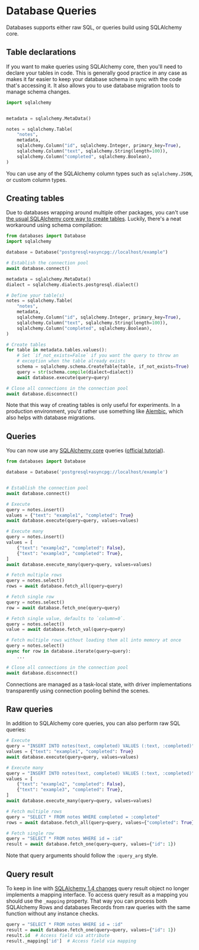 # Database Queries

Databases supports either raw SQL, or queries build using SQLAlchemy core.

## Table declarations

If you want to make queries using SQLAlchemy core, then you'll need to declare
your tables in code. This is generally good practice in any case as makes it
far easier to keep your database schema in sync with the code that's accessing
it. It also allows you to use database migration tools to manage schema changes.

```python
import sqlalchemy


metadata = sqlalchemy.MetaData()

notes = sqlalchemy.Table(
    "notes",
    metadata,
    sqlalchemy.Column("id", sqlalchemy.Integer, primary_key=True),
    sqlalchemy.Column("text", sqlalchemy.String(length=100)),
    sqlalchemy.Column("completed", sqlalchemy.Boolean),
)
```

You can use any of the SQLAlchemy column types such as `sqlalchemy.JSON`, or
custom column types.

## Creating tables

Due to databases wrapping around multiple other packages, you can't use [the usual SQLAlchemy core way to create tables](https://docs.sqlalchemy.org/en/20/core/metadata.html#sqlalchemy.schema.MetaData.create_all). Luckily, there's a neat workaround using schema compilation:

```python
from databases import Database
import sqlalchemy

database = Database("postgresql+asyncpg://localhost/example")

# Establish the connection pool
await database.connect()

metadata = sqlalchemy.MetaData()
dialect = sqlalchemy.dialects.postgresql.dialect()

# Define your table(s)
notes = sqlalchemy.Table(
    "notes",
    metadata,
    sqlalchemy.Column("id", sqlalchemy.Integer, primary_key=True),
    sqlalchemy.Column("text", sqlalchemy.String(length=100)),
    sqlalchemy.Column("completed", sqlalchemy.Boolean),
)

# Create tables
for table in metadata.tables.values():
    # Set `if_not_exists=False` if you want the query to throw an
    # exception when the table already exists
    schema = sqlalchemy.schema.CreateTable(table, if_not_exists=True)
    query = str(schema.compile(dialect=dialect))
    await database.execute(query=query)

# Close all connections in the connection pool
await database.disconnect()
```

Note that this way of creating tables is only useful for experiments. In a production environment, you'd rather use something like [Alembic](https://alembic.sqlalchemy.org/en/latest/), which also helps with database migrations.

## Queries

You can now use any [SQLAlchemy core][sqlalchemy-core] queries ([official tutorial][sqlalchemy-core-tutorial]).

```python
from databases import Database

database = Database('postgresql+asyncpg://localhost/example')


# Establish the connection pool
await database.connect()

# Execute
query = notes.insert()
values = {"text": "example1", "completed": True}
await database.execute(query=query, values=values)

# Execute many
query = notes.insert()
values = [
    {"text": "example2", "completed": False},
    {"text": "example3", "completed": True},
]
await database.execute_many(query=query, values=values)

# Fetch multiple rows
query = notes.select()
rows = await database.fetch_all(query=query)

# Fetch single row
query = notes.select()
row = await database.fetch_one(query=query)

# Fetch single value, defaults to `column=0`.
query = notes.select()
value = await database.fetch_val(query=query)

# Fetch multiple rows without loading them all into memory at once
query = notes.select()
async for row in database.iterate(query=query):
    ...

# Close all connections in the connection pool
await database.disconnect()
```

Connections are managed as a task-local state, with driver implementations
transparently using connection pooling behind the scenes.

## Raw queries

In addition to SQLAlchemy core queries, you can also perform raw SQL queries:

```python
# Execute
query = "INSERT INTO notes(text, completed) VALUES (:text, :completed)"
values = {"text": "example1", "completed": True}
await database.execute(query=query, values=values)

# Execute many
query = "INSERT INTO notes(text, completed) VALUES (:text, :completed)"
values = [
    {"text": "example2", "completed": False},
    {"text": "example3", "completed": True},
]
await database.execute_many(query=query, values=values)

# Fetch multiple rows
query = "SELECT * FROM notes WHERE completed = :completed"
rows = await database.fetch_all(query=query, values={"completed": True})

# Fetch single row
query = "SELECT * FROM notes WHERE id = :id"
result = await database.fetch_one(query=query, values={"id": 1})
```

Note that query arguments should follow the `:query_arg` style.

[sqlalchemy-core]: https://docs.sqlalchemy.org/en/latest/core/
[sqlalchemy-core-tutorial]: https://docs.sqlalchemy.org/en/latest/core/tutorial.html

## Query result

To keep in line with [SQLAlchemy 1.4 changes][sqlalchemy-mapping-changes]
query result object no longer implements a mapping interface.
To access query result as a mapping you should use the `_mapping` property.
That way you can process both SQLAlchemy Rows and databases Records from raw queries
with the same function without any instance checks.

```python
query = "SELECT * FROM notes WHERE id = :id"
result = await database.fetch_one(query=query, values={"id": 1})
result.id  # Access field via attribute
result._mapping['id']  # Access field via mapping
```

[sqlalchemy-mapping-changes]: https://docs.sqlalchemy.org/en/14/changelog/migration_14.html#rowproxy-is-no-longer-a-proxy-is-now-called-row-and-behaves-like-an-enhanced-named-tuple
